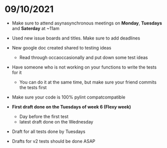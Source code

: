 # 09/10/2021

- Make sure to attend asynasynchronous meetings on **Monday**, **Tuesdays** and **Saterday** at ~11am
- Used new issue boards and titles. Make sure to add deadlines
- New google doc created shared to testing ideas
    - Read through occaoccasionally and put down some test ideas
- Have someone who is not working on your functions to write the tests for it
    - You can do it at the same time, but make sure your friend commits the tests first 
- Make sure your code is 100% pylint compatcompatible


- **First draft done on the Tuesdays of week 6 (Flexy week)**
    - Day before the first test
    - latest draft done on the Wednesday
- Draft for all tests done by Tuesdays
- Drafts for v2 tests should be done ASAP